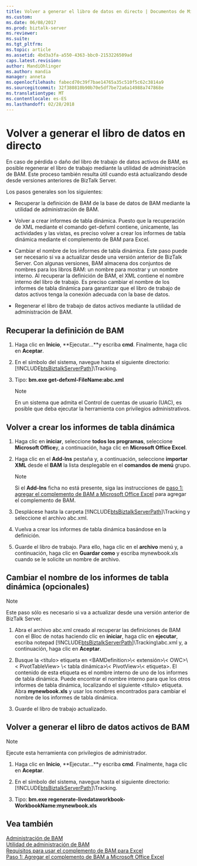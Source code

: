 ```yaml
---
title: Volver a generar el libro de datos en directo | Documentos de Microsoft
ms.custom: 
ms.date: 06/08/2017
ms.prod: biztalk-server
ms.reviewer: 
ms.suite: 
ms.tgt_pltfrm: 
ms.topic: article
ms.assetid: 4bd3a3fa-a550-4363-bbc0-2153226509ad
caps.latest.revision: 
author: MandiOhlinger
ms.author: mandia
manager: anneta
ms.openlocfilehash: fabecd70c39f7bae14765a35c510f5c62c3814a9
ms.sourcegitcommit: 32f380810b90b70e5df7be72a6a14988a747868e
ms.translationtype: MT
ms.contentlocale: es-ES
ms.lasthandoff: 02/28/2018
---
```

# <a name="regenerate-the-live-data-workbook"></a>Volver a generar el libro de datos en directo
En caso de pérdida o daño del libro de trabajo de datos activos de BAM, es posible regenerar el libro de trabajo mediante la utilidad de administración de BAM. Este proceso también resulta útil cuando está actualizando desde desde versiones anteriores de BizTalk Server.
  
 Los pasos generales son los siguientes:  
  
-   Recuperar la definición de BAM de la base de datos de BAM mediante la utilidad de administración de BAM.  
  
-   Volver a crear informes de tabla dinámica. Puesto que la recuperación de XML mediante el comando get-defxml contiene, únicamente, las actividades y las vistas, es preciso volver a crear los informes de tabla dinámica mediante el complemento de BAM para Excel.  
  
-   Cambiar el nombre de los informes de tabla dinámica. Este paso puede ser necesario si va a actualizar desde una versión anterior de BizTalk Server. Con algunas versiones, BAM almacena dos conjuntos de nombres para los libros BAM: un nombre para mostrar y un nombre interno. Al recuperar la definición de BAM, el XML contiene el nombre interno del libro de trabajo. Es preciso cambiar el nombre de los informes de tabla dinámica para garantizar que el libro de trabajo de datos activos tenga la conexión adecuada con la base de datos.  
  
-   Regenerar el libro de trabajo de datos activos mediante la utilidad de administración de BAM.  
  
## <a name="retrieve-the-bam-definition"></a>Recuperar la definición de BAM  
  
1.  Haga clic en **Inicio**, **Ejecutar…**y escriba **cmd**. Finalmente, haga clic en **Aceptar**.  
  
2.  En el símbolo del sistema, navegue hasta el siguiente directorio: [!INCLUDE[btsBiztalkServerPath](../includes/btsbiztalkserverpath-md.md)]\Tracking.  
  
3.  Tipo: **bm.exe get-defxml-FileName:abc.xml**  
  
    > [!NOTE]
    >  En un sistema que admita el Control de cuentas de usuario (UAC), es posible que deba ejecutar la herramienta con privilegios administrativos.  
  
## <a name="recreate-the-pivottable-reports"></a>Volver a crear los informes de tabla dinámica  
  
1.  Haga clic en **iniciar**, seleccione **todos los programas**, seleccione **Microsoft Office**y, a continuación, haga clic en **Microsoft Office Excel**.  
  
2.  Haga clic en el **Add-Ins** pestaña y, a continuación, seleccione **importar XML** desde el **BAM** la lista desplegable en el **comandos de menú** grupo.  
  
    > [!NOTE]
    >  Si el **Add-Ins** ficha no está presente, siga las instrucciones de [paso 1: agregar el complemento de BAM a Microsoft Office Excel](http://msdn.microsoft.com/library/3400969f-0c54-4a75-979d-ad2f7af86448) para agregar el complemento de BAM.  
  
3.  Desplácese hasta la carpeta [!INCLUDE[btsBiztalkServerPath](../includes/btsbiztalkserverpath-md.md)]\Tracking y seleccione el archivo abc.xml.  
  
4.  Vuelva a crear los informes de tabla dinámica basándose en la definición.  
  
5.  Guarde el libro de trabajo. Para ello, haga clic en el **archivo** menú y, a continuación, haga clic en **Guardar como** y escriba mynewbook.xls cuando se le solicite un nombre de archivo.  
  
## <a name="rename-the-pivottable-reports-optional"></a>Cambiar el nombre de los informes de tabla dinámica (opcionales)  

> [!NOTE]
> Este paso sólo es necesario si va a actualizar desde una versión anterior de BizTalk Server. 

1.  Abra el archivo abc.xml creado al recuperar las definiciones de BAM con el Bloc de notas haciendo clic en **iniciar**, haga clic en **ejecutar**, escriba notepad [!INCLUDE[btsBiztalkServerPath](../includes/btsbiztalkserverpath-md.md)]\Tracking\abc.xml y, a continuación, haga clic en **Aceptar**.  
  
2.  Busque la \<título\> etiqueta en \<BAMDefinition\>\\< extensión\>\\< OWC\>\\< PivotTableView\> \\< tabla dinámica\>\\< PivotView\>\\< etiqueta\>. El contenido de esta etiqueta es el nombre interno de uno de los informes de tabla dinámica. Puede encontrar el nombre interno para que los otros informes de tabla dinámica, localizando el siguiente \<título\> etiqueta. Abra **mynewbook.xls** y usar los nombres encontrados para cambiar el nombre de los informes de tabla dinámica.  
  
3.  Guarde el libro de trabajo actualizado.    
 
  
## <a name="regenerate-the-bam-live-data-workbook"></a>Volver a generar el libro de datos activos de BAM  

> [!NOTE]
>  Ejecute esta herramienta con privilegios de administrador.  


1.  Haga clic en **Inicio**, **Ejecutar…**y escriba **cmd**. Finalmente, haga clic en **Aceptar**.  
  
2.  En el símbolo del sistema, navegue hasta el siguiente directorio: [!INCLUDE[btsBiztalkServerPath](../includes/btsbiztalkserverpath-md.md)]\Tracking.  
  
3.  Tipo: **bm.exe regenerate-livedataworkbook-WorkbookName:mynewbook.xls**  
  
## <a name="see-also"></a>Vea también  
 [Administración de BAM](../core/managing-bam.md)   
 [Utilidad de administración de BAM](../core/bam-management-utility.md)   
 [Requisitos para usar el complemento de BAM para Excel](../core/requirements-for-using-the-bam-add-in-for-excel.md)   
 [Paso 1: Agregar el complemento de BAM a Microsoft Office Excel](http://msdn.microsoft.com/library/3400969f-0c54-4a75-979d-ad2f7af86448)
